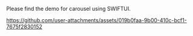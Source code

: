 Please find the demo for carousel using SWIFTUI.

https://github.com/user-attachments/assets/019b0faa-9b00-410c-bcf1-7675f2830152


